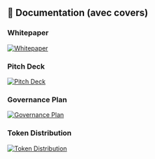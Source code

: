 ## 📄 Documentation (avec covers)

### Whitepaper  
[![Whitepaper](whitepaper-cover.png)](iobeats-white-paper.pdf)

### Pitch Deck  
[![Pitch Deck](pitchdeck-cover.png)](iobeats-pitch-deck.pdf)

### Governance Plan  
[![Governance Plan](governance-cover.png)](iobeats-governance-plan.pdf)

### Token Distribution  
[![Token Distribution](distribution-cover.png)](iobeats-token-distribution.pdf)

